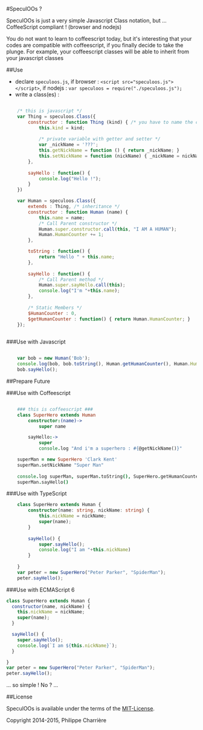 #SpeculOOs ?

SpeculOOs is just a very simple Javascript Class notation, but ... CoffeeScript compliant ! (browser and nodejs)

You do not want to learn to coffeescript today, but it's interesting that your codes are compatible with coffeescript, if you finally decide to take the plunge. For example, your coffeescript classes will be able to inherit from your javascript classes

##Use

- declare `speculoos.js`, if browser : `<script src="speculoos.js"></script>`, if nodejs : `var speculoos = require("./speculoos.js");`
- write a class(es) : 

```javascript

	/* this is javascript */
	var Thing = speculoos.Class({
		constructor : function Thing (kind) { /* you have to name the constructor */
			this.kind = kind;
			
			/* private variable with getter and setter */
			var _nickName = '???';
			this.getNickName = function () { return _nickName; }
			this.setNickName = function (nickName) { _nickName = nickName; }
		},
	
		sayHello : function() {
			console.log("Hello !");
		}
	})

	var Human = speculoos.Class({
		extends : Thing, /* inheritance */
		constructor : function Human (name) {
			this.name = name;
			/* Call Parent constructor */
			Human.super.constructor.call(this, "I AM A HUMAN");
			Human.HumanCounter += 1;
		},

		toString : function() {
			return "Hello " + this.name;
		},
	
		sayHello : function() {
			/* Call Parent method */
			Human.super.sayHello.call(this);
			console.log("I'm "+this.name);
		},
	
		/* Static Members */
		$HumanCounter : 0,
		$getHumanCounter : function() { return Human.HumanCounter; }
	});
	
```
###Use with Javascript

```javascript

	var bob = new Human('Bob');
	console.log(bob, bob.toString(), Human.getHumanCounter(), Human.HumanCounter);
	bob.sayHello();

```

##Prepare Future

###Use with Coffeescript

```coffeescript

	### this is coffeescript ###
	class SuperHero extends Human
		constructor:(name)->
			super name

		sayHello:->
			super
			console.log "And i'm a superhero : #{@getNickName()}"

	superMan = new SuperHero 'Clark Kent'
	superMan.setNickName "Super Man"
	
	console.log superMan, superMan.toString(), SuperHero.getHumanCounter(), Human.HumanCounter
	superMan.sayHello()

```

###Use with TypeScript

```typescript
	class SuperHero extends Human {
	    constructor(name: string, nickName: string) {
	        this.nickName = nickName;
	        super(name);
	    }
	
	    sayHello() {
	        super.sayHello();
	        console.log("I am "+this.nickName)
	    }
	
	}
	var peter = new SuperHero("Peter Parker", "SpiderMan");
	peter.sayHello();
```

###Use with ECMAScript 6

```javascript
class SuperHero extends Human {
  constructor(name, nickName) {
    this.nickName = nickName;
    super(name);
  }

  sayHello() {
    super.sayHello();
    console.log(`I am ${this.nickName}`);
  }

}
var peter = new SuperHero("Peter Parker", "SpiderMan");
peter.sayHello();
```


... so simple ! No ? ...

##License

SpeculOOs is available under the terms of the [MIT-License](http://en.wikipedia.org/wiki/MIT_License#License_terms).

Copyright 2014-2015, Philippe Charrière
